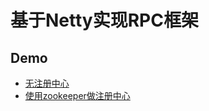 # 基于Netty实现RPC框架

## Demo
-  [无注册中心](https://github.com/googalAmbition/rpc-demo)
-  [使用zookeeper做注册中心](https://github.com/cdreamc/thunder-rpc)
 

